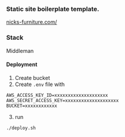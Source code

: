 ### Static site boilerplate template.
[nicks-furniture.com/](http://www.nicks-furniture.com.s3-website-us-west-2.amazonaws.com/)

### Stack
Middleman

#### Deployment
1. Create bucket
2. Create `.env` file with

```
AWS_ACCESS_KEY_ID=xxxxxxxxxxxxxxxxxxxx
AWS_SECRET_ACCESS_KEY=xxxxxxxxxxxxxxxxxxxx
BUCKET=xxxxxxxxxxxx
```

3. run
```
./deploy.sh
```
